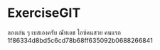 ﻿# ExerciseGIT
ลองเล่น ๆ 
เบสเองครับ
ณัทเดช
ไอซ์คนสวย คนแรก
1f86334d8bd5c6cd78b68ff635092b0688266841
